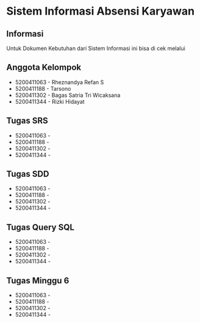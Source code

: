 # Sistem Informasi Absensi Karyawan

## Informasi
Untuk Dokumen Kebutuhan dari Sistem Informasi ini bisa di cek melalui

## Anggota Kelompok
- 5200411063 - Rheznandya Refan S
- 5200411188 - Tarsono
- 5200411302 - Bagas Satria Tri Wicaksana
- 5200411344 - Rizki Hidayat

## Tugas SRS
- 5200411063 - 
- 5200411188 - 
- 5200411302 - 
- 5200411344 - 

## Tugas SDD
- 5200411063 - 
- 5200411188 - 
- 5200411302 - 
- 5200411344 - 

## Tugas Query SQL
- 5200411063 - 
- 5200411188 - 
- 5200411302 - 
- 5200411344 - 

## Tugas Minggu 6
- 5200411063 - 
- 5200411188 - 
- 5200411302 - 
- 5200411344 - 
